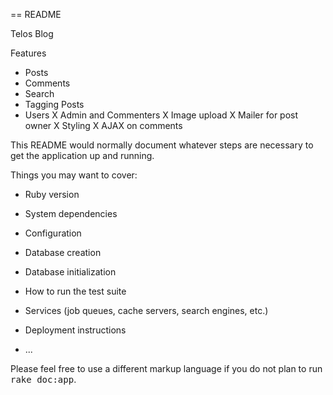 == README

Telos Blog

Features
- Posts
- Comments
- Search
- Tagging Posts
- Users
X Admin and Commenters
X Image upload
X Mailer for post owner
X Styling
X AJAX on comments




This README would normally document whatever steps are necessary to get the
application up and running.

Things you may want to cover:

* Ruby version

* System dependencies

* Configuration

* Database creation

* Database initialization

* How to run the test suite

* Services (job queues, cache servers, search engines, etc.)

* Deployment instructions

* ...


Please feel free to use a different markup language if you do not plan to run
<tt>rake doc:app</tt>.
